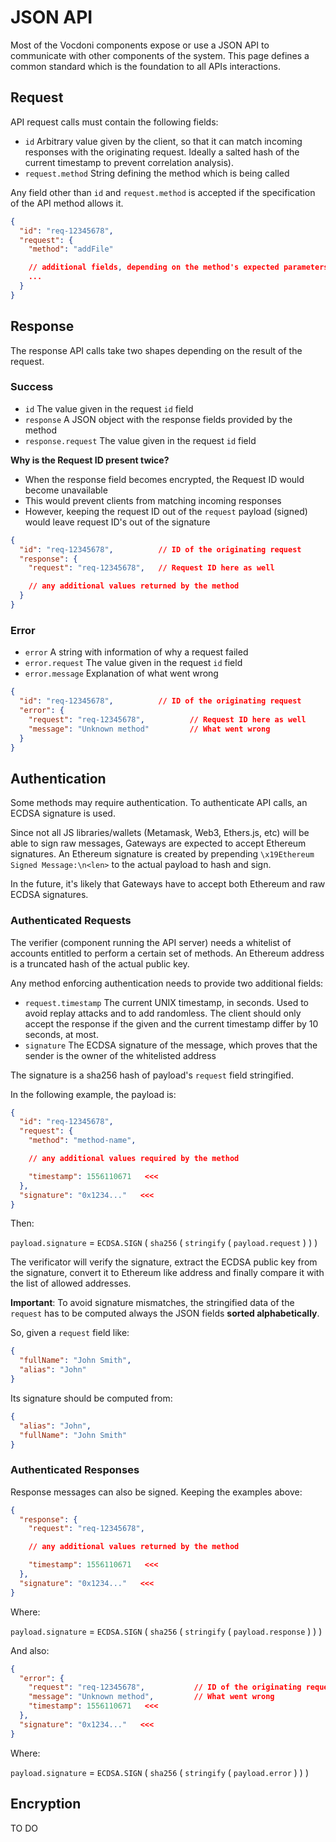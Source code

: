 # JSON API

Most of the Vocdoni components expose or use a JSON API to communicate with other components of the system. This page defines a common standard which is the foundation to all APIs interactions.

## Request

API request calls must contain the following fields:

+ `id` Arbitrary value given by the client, so that it can match incoming responses with the originating request. Ideally a salted hash of the current timestamp to prevent correlation analysis).
+ `request.method` String defining the method which is being called

Any field other than `id` and `request.method` is accepted if the specification of the API method allows it.

```json
{
  "id": "req-12345678",
  "request": {
    "method": "addFile"

    // additional fields, depending on the method's expected parameters
    ...
  }
}
```

## Response

The response API calls take two shapes depending on the result of the request.

### Success

+ `id` The value given in the request `id` field
+ `response` A JSON object with the response fields provided by the method
+ `response.request` The value given in the request `id` field

**Why is the Request ID present twice?**

- When the response field becomes encrypted, the Request ID would become unavailable
- This would prevent clients from matching incoming responses
- However, keeping the request ID out of the `request` payload (signed) would leave request ID's out of the signature

```json
{
  "id": "req-12345678",          // ID of the originating request
  "response": {
    "request": "req-12345678",   // Request ID here as well

    // any additional values returned by the method
  }
}
```

### Error

+ `error` A string with information of why a request failed
+ `error.request` The value given in the request `id` field
+ `error.message` Explanation of what went wrong

```json
{
  "id": "req-12345678",          // ID of the originating request
  "error": {
    "request": "req-12345678",          // Request ID here as well
    "message": "Unknown method"         // What went wrong
  }
}
```

## Authentication

Some methods may require authentication. To authenticate API calls, an ECDSA signature is used.

Since not all JS libraries/wallets (Metamask, Web3, Ethers.js, etc) will be able to sign raw messages, Gateways are expected to accept Ethereum signatures. An Ethereum signature is created by prepending `\x19Ethereum Signed Message:\n<len>` to the actual payload to hash and sign.

In the future, it's likely that Gateways have to accept both Ethereum and raw ECDSA signatures.

### Authenticated Requests

The verifier (component running the API server) needs a whitelist of accounts entitled to perform a certain set of methods. An Ethereum address is a truncated hash of the actual public key.

Any method enforcing authentication needs to provide two additional fields:

+ `request.timestamp`  The current UNIX timestamp, in seconds. Used to avoid replay attacks and to add randomless. The client should only accept the response if the given and the current timestamp differ by 10 seconds, at most.
+ `signature`  The ECDSA signature of the message, which proves that the sender is the owner of the whitelisted address

The signature is a sha256 hash of payload's `request` field stringified.

In the following example, the payload is:

```json
{
  "id": "req-12345678",
  "request": {
    "method": "method-name",

    // any additional values required by the method

    "timestamp": 1556110671   <<<
  },
  "signature": "0x1234..."   <<<
}
```

Then:

`payload.signature` = `ECDSA.SIGN` ( `sha256` ( `stringify` ( `payload.request` ) ) )

The verificator will verify the signature, extract the ECDSA public key from the signature, convert it to Ethereum like address and finally compare it with the list of allowed addresses.

**Important**: To avoid signature mismatches, the stringified data of the `request` has to be computed always the JSON fields **sorted alphabetically**.

So, given a `request` field like:

```json
{
  "fullName": "John Smith",
  "alias": "John"
}
```

Its signature should be computed from:

```json
{
  "alias": "John",
  "fullName": "John Smith"
}
```

### Authenticated Responses

Response messages can also be signed. Keeping the examples above:

```json
{
  "response": {
    "request": "req-12345678",

    // any additional values returned by the method

    "timestamp": 1556110671   <<<
  },
  "signature": "0x1234..."   <<<
}
```

Where:

`payload.signature` = `ECDSA.SIGN` ( `sha256` ( `stringify` ( `payload.response` ) ) )

And also:

```json
{
  "error": {
    "request": "req-12345678",           // ID of the originating request
    "message": "Unknown method",         // What went wrong
    "timestamp": 1556110671   <<<
  },
  "signature": "0x1234..."   <<<
}
```

Where:

`payload.signature` = `ECDSA.SIGN` ( `sha256` ( `stringify` ( `payload.error` ) ) )



## Encryption

TO DO

